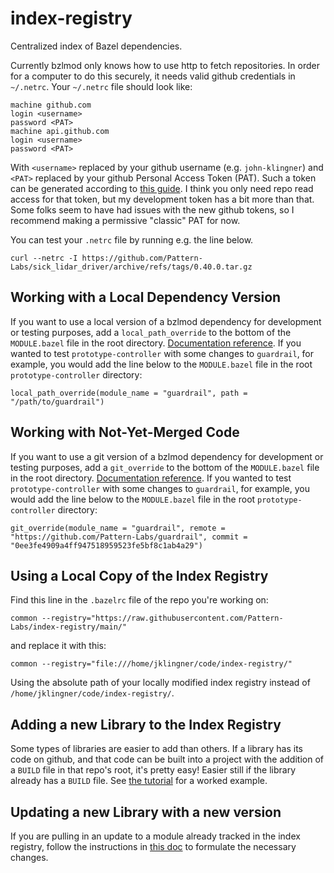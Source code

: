 # index-registry

Centralized index of Bazel dependencies.

Currently bzlmod only knows how to use http to fetch repositories. In order for a computer to do this securely, it needs valid github credentials in `~/.netrc`. Your `~/.netrc` file should look like:

```
machine github.com
login <username>
password <PAT>
machine api.github.com
login <username>
password <PAT>
```

With `<username>` replaced by your github username (e.g. `john-klingner`) and `<PAT>` replaced by your github Personal Access Token (PAT). Such a token can be generated according to [this guide](https://docs.github.com/en/authentication/keeping-your-account-and-data-secure/creating-a-personal-access-token). I think you only need repo read access for that token, but my development token has a bit more than that. Some folks seem to have had issues with the new github tokens, so I recommend making a permissive "classic" PAT for now.

You can test your `.netrc` file by running e.g. the line below.

```
curl --netrc -I https://github.com/Pattern-Labs/sick_lidar_driver/archive/refs/tags/0.40.0.tar.gz
```

## Working with a Local Dependency Version

If you want to use a local version of a bzlmod dependency for development or testing purposes, add a `local_path_override` to the bottom of the `MODULE.bazel` file in the root directory. [Documentation reference](https://bazel.build/rules/lib/globals/module#local_path_override). If you wanted to test `prototype-controller` with some changes to `guardrail`, for example, you would add the line below to the `MODULE.bazel` file in the root `prototype-controller` directory:

```
local_path_override(module_name = "guardrail", path = "/path/to/guardrail")
```

## Working with Not-Yet-Merged Code
If you want to use a git version of a bzlmod dependency for development or testing purposes, add a `git_override` to the bottom of the `MODULE.bazel` file in the root directory. [Documentation reference](https://bazel.build/rules/lib/globals/module#git_override). If you wanted to test `prototype-controller` with some changes to `guardrail`, for example, you would add the line below to the `MODULE.bazel` file in the root `prototype-controller` directory:
```
git_override(module_name = "guardrail", remote = "https://github.com/Pattern-Labs/guardrail", commit = "0ee3fe4909a4ff947518959523fe5bf8c1ab4a29")
```

## Using a Local Copy of the Index Registry

Find this line in the `.bazelrc` file of the repo you're working on:

```
common --registry="https://raw.githubusercontent.com/Pattern-Labs/index-registry/main/"
```

and replace it with this:

```
common --registry="file:///home/jklingner/code/index-registry/"
```

Using the absolute path of your locally modified index registry instead of `/home/jklingner/code/index-registry/`.

## Adding a new Library to the Index Registry

Some types of libraries are easier to add than others. If a library has its code on github, and that code can be built into a project with the addition of a `BUILD` file in that repo's root, it's pretty easy! Easier still if the library already has a `BUILD` file. See [the tutorial](docs/adding_a_library.md) for a worked example.


## Updating a new Library with a new version

If you are pulling in an update to a module already tracked in the index registry, follow the instructions in [this doc](docs/updating_a_library.md) to formulate the necessary changes.